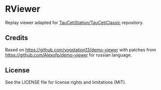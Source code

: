 # RViewer
Replay viewer adapted for [TauCetiStation/TauCetiClassic](https://github.com/TauCetiStation/TauCetiClassic) repository.

## Credits
Based on https://github.com/yogstation13/demo-viewer with patches from https://github.com/Alexofp/demo-viewer for russian language.

## License
See the LICENSE file for license rights and limitations (MIT).
